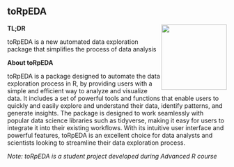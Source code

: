 ## toRpEDA

<img src="man/figures/logo.png" align="right" width="150"/>

**TL;DR**

toRpEDA is a new automated data exploration package that simplifies the process of data analysis

**About toRpEDA**

toRpEDA is a package designed to automate the data exploration process in R, by providing users with a simple and efficient way to analyze and visualize data. It includes a set of powerful tools and functions that enable users to quickly and easily explore and understand their data, identify patterns, and generate insights. The package is designed to work seamlessly with popular data science libraries such as tidyverse, making it easy for users to integrate it into their existing workflows. With its intuitive user interface and powerful features, toRpEDA is an excellent choice for data analysts and scientists looking to streamline their data exploration process.

_Note: toRpEDA is a student project developed during Advanced R course_
